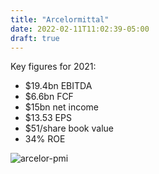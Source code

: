 ```yaml
---
title: "Arcelormittal"
date: 2022-02-11T11:02:39-05:00
draft: true
---
```


Key figures for 2021:
- $19.4bn EBITDA
- $6.6bn FCF
- $15bn net income
- $13.53 EPS
- $51/share book value
- 34% ROE

![arcelor-pmi](/images/arcelor-pmi.png)